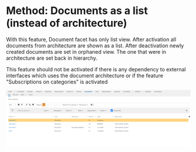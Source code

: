 # Method: Documents as a list (instead of architecture)


With this feature, Document facet has only list view. 
After activation all documents from architecture are shown as a list.
After deactivation newly created documents are set in orphaned view. The one that were in architecture are set back in hierarchy. 

This feature should not be activated if there is any dependency to external interfaces which uses the document architecture or if the feature "Subscriptions on categories" is activated

![screen](../media/list-view-documents.png)